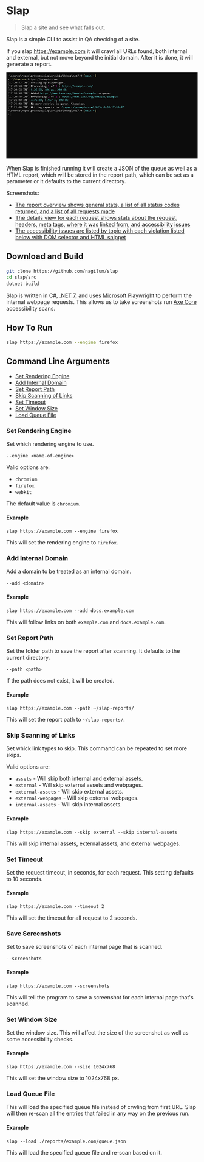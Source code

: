 # Slap

> Slap a site and see what falls out.

Slap is a simple CLI to assist in QA checking of a site. 

If you slap https://example.com it will crawl all URLs found, both internal and external, but not move beyond the initial domain. After it is done, it will generate a report.

![CLI Example](assets/cli-example.png?raw=true)

When Slap is finished running it will create a JSON of the queue as well as a HTML report, which will be stored in the report path, which can be set as a parameter or it defaults to the current directory.

Screenshots:

* [The report overview shows general stats, a list of all status codes returned, and a list of all requests made](assets/report-overview.png)
* [The details view for each request shows stats about the request, headers, meta tags, where it was linked from, and accessibility issues](assets/report-details.png)
* [The accessibility issues are listed by topic with each violation listed below with DOM selector and HTML snippet](assets/report-details-accessibility-issues.png)

## Download and Build

```bash
git clone https://github.com/nagilum/slap
cd slap/src
dotnet build
```

Slap is written in C#, [.NET 7](https://dotnet.microsoft.com/en-us/download/dotnet/7.0#runtime-7.0.13), and uses [Microsoft Playwright](https://www.nuget.org/packages/Microsoft.Playwright) to perform the internal webpage requests. This allows us to take screenshots run [Axe Core](https://www.nuget.org/packages/Deque.AxeCore.Playwright) accessibility scans.

## How To Run

```bash
slap https://example.com --engine firefox
```

## Command Line Arguments

* [Set Rendering Engine](#set-rendering-engine)
* [Add Internal Domain](#add-internal-domain)
* [Set Report Path](#set-report-path)
* [Skip Scanning of Links](#skip-scanning-of-links)
* [Set Timeout](#set-timeout)
* [Set Window Size](#set-window-size)
* [Load Queue File](#load-queue-file)

### Set Rendering Engine

Set which rendering engine to use.

```
--engine <name-of-engine>
```

Valid options are:

* `chromium`
* `firefox`
* `webkit`

The default value is `chromium`.

#### Example

```
slap https://example.com --engine firefox
```

This will set the rendering engine to `Firefox`.


### Add Internal Domain

Add a domain to be treated as an internal domain.

```
--add <domain>
```

#### Example

```
slap https://example.com --add docs.example.com
```

This will follow links on both `example.com` and `docs.example.com`.


### Set Report Path

Set the folder path to save the report after scanning. It defaults to the current directory.

```
--path <path>
```

If the path does not exist, it will be created.

#### Example

```
slap https://example.com --path ~/slap-reports/
```

This will set the report path to `~/slap-reports/`.

### Skip Scanning of Links

Set whick link types to skip. This command can be repeated to set more skips.

Valid options are:

* `assets` - Will skip both internal and external assets.
* `external` - Will skip external assets and webpages.
* `external-assets` - Will skip external assets.
* `external-webpages` - Will skip external webpages.
* `internal-assets` - Will skip internal assets.

#### Example

```
slap https://example.com --skip external --skip internal-assets
```

This will skip internal assets, external assets, and external webpages.

### Set Timeout

Set the request timeout, in seconds, for each request. This setting defaults to 10 seconds.

#### Example

```
slap https://example.com --timeout 2
```

This will set the timeout for all request to 2 seconds.

### Save Screenshots

Set to save screenshots of each internal page that is scanned.

```
--screenshots
```

#### Example

```
slap https://example.com --screenshots
```

This will tell the program to save a screenshot for each internal page that's scanned.

### Set Window Size

Set the window size. This will affect the size of the screenshot as well as some accessibility checks.

#### Example

```
slap https://example.com --size 1024x768
```

This will set the window size to 1024x768 px.

### Load Queue File

This will load the specified queue file instead of crwling from first URL.
Slap will then re-scan all the entries that failed in any way on the previous run.

#### Example

```
slap --load ./reports/example.com/queue.json
```

This will load the specified queue file and re-scan based on it.